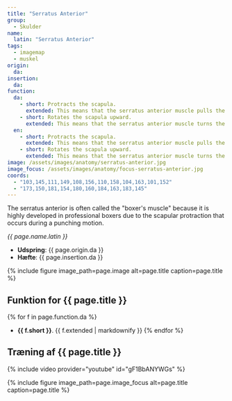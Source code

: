 ```yaml
---
title: "Serratus Anterior"
group:
  - Skulder
name:
  latin: "Serratus Anterior"
tags:
  - imagemap
  - muskel
origin: 
  da: 
insertion: 
  da: 
function:
  da:
    - short: Protracts the scapula.
      extended: This means that the serratus anterior muscle pulls the scapula, or shoulder blade, forward and around the ribcage.
    - short: Rotates the scapula upward.
      extended: This means that the serratus anterior muscle turns the scapula, or shoulder blade, such that the bottom of the scapula moves upward and laterally (i.e. outward).
  en:
    - short: Protracts the scapula.
      extended: This means that the serratus anterior muscle pulls the scapula, or shoulder blade, forward and around the ribcage.
    - short: Rotates the scapula upward.
      extended: This means that the serratus anterior muscle turns the scapula, or shoulder blade, such that the bottom of the scapula moves upward and laterally (i.e. outward).
image: /assets/images/anatomy/serratus-anterior.jpg
image_focus: /assets/images/anatomy/focus-serratus-anterior.jpg
coords:
  - "103,145,111,149,108,156,110,158,104,163,101,152"
  - "173,150,181,154,180,160,184,163,183,145"
---
```


The serratus anterior is often called the "boxer's muscle" because it is highly developed in professional boxers due to the scapular protraction that occurs during a punching motion.

_{{ page.name.latin }}_

- **Udspring**: {{ page.origin.da }}
- **Hæfte**: {{ page.insertion.da }}

{% include figure image_path=page.image alt=page.title caption=page.title %}

## Funktion for {{ page.title }}

{% for f in page.function.da %}
- **{{ f.short }}**.
  {{ f.extended | markdownify }}
{% endfor %}

## Træning af {{ page.title }}

{% include video provider="youtube" id="gF1BbANYWGs" %}

{% include figure image_path=page.image_focus alt=page.title caption=page.title %}
